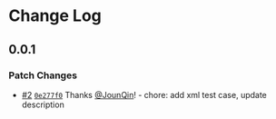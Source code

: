 # Change Log

## 0.0.1

### Patch Changes

- [#2](https://github.com/un-ts/domiso/pull/2) [`0e277f0`](https://github.com/un-ts/domiso/commit/0e277f00d6860fd2e041a61ea6871f64758074a8) Thanks [@JounQin](https://github.com/JounQin)! - chore: add xml test case, update description
